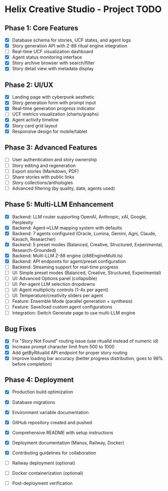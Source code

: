 # Helix Creative Studio - Project TODO

## Phase 1: Core Features
- [x] Database schema for stories, UCF states, and agent logs
- [x] Story generation API with Z-88 ritual engine integration
- [ ] Real-time UCF visualization dashboard
- [x] Agent status monitoring interface
- [x] Story archive browser with search/filter
- [x] Story detail view with metadata display

## Phase 2: UI/UX
- [x] Landing page with cyberpunk aesthetic
- [x] Story generation form with prompt input
- [x] Real-time generation progress indicator
- [ ] UCF metrics visualization (charts/graphs)
- [x] Agent activity timeline
- [x] Story card grid layout
- [x] Responsive design for mobile/tablet

## Phase 3: Advanced Features
- [ ] User authentication and story ownership
- [ ] Story editing and regeneration
- [ ] Export stories (Markdown, PDF)
- [ ] Share stories with public links
- [ ] Story collections/anthologies
- [ ] Advanced filtering (by quality, date, agents used)

## Phase 5: Multi-LLM Enhancement
- [x] Backend: LLM router supporting OpenAI, Anthropic, xAI, Google, Perplexity
- [x] Backend: Agent→LLM mapping system with defaults
- [x] Backend: 7 agents configured (Oracle, Lumina, Gemini, Agni, Claude, Kavach, Researcher)
- [x] Backend: 5 preset modes (Balanced, Creative, Structured, Experimental, Research-Grounded)
- [x] Backend: Multi-LLM Z-88 engine (z88EngineMulti.ts)
- [x] Backend: API endpoints for agent/preset configuration
- [ ] Backend: Streaming support for real-time progress
- [ ] UI: Simple preset modes (Balanced, Creative, Structured, Experimental)
- [ ] UI: Advanced Options panel (collapsible)
- [ ] UI: Per-agent LLM selection dropdowns
- [ ] UI: Agent multiplicity controls (1-4x per agent)
- [ ] UI: Temperature/creativity sliders per agent
- [ ] Feature: Ensemble Mode (parallel generation + synthesis)
- [ ] Feature: Save/load custom agent configurations
- [ ] Integration: Switch Generate page to use multi-LLM engine

## Bug Fixes
- [x] Fix "Story Not Found" routing issue (use ritualId instead of numeric id)
- [x] Increase prompt character limit from 500 to 1000
- [x] Add getByRitualId API endpoint for proper story routing
- [x] Improve loading bar accuracy (better progress distribution, goes to 98% before completion)

## Phase 4: Deployment
- [x] Production build optimization
- [x] Database migrations
- [x] Environment variable documentation
- [x] GitHub repository created and pushed
- [x] Comprehensive README with setup instructions
- [x] Deployment documentation (Manus, Railway, Docker)
- [x] Contributing guidelines for collaboration
- [ ] Railway deployment (optional)
- [ ] Docker containerization (optional)
- [ ] Post-deployment verification

